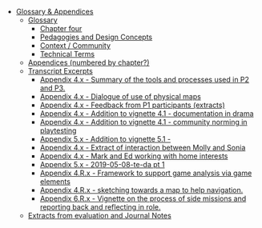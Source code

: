 -   [Glossary & Appendices](#glossary-appendices)
    -   [Glossary](#glossary)
        -   [Chapter four](#chapter-four)
        -   [Pedagogies and Design
            Concepts](#pedagogies-and-design-concepts)
        -   [Context / Community](#context-community)
        -   [Technical Terms](#technical-terms)
    -   [Appendices (numbered by
        chapter?)](#appendices-numbered-by-chapter)
    -   [Transcript Excerpts](#transcript-excerpts)
        -   [Appendix 4.x - Summary of the tools and processes used in
            P2 and
            P3.](#appendix-4.x---summary-of-the-tools-and-processes-used-in-p2-and-p3.)
        -   [Appendix 4.x - Dialogue of use of physical
            maps](#appendix-4.x---dialogue-of-use-of-physical-maps)
        -   [Appendix 4.x - Feedback from P1 participants
            (extracts)](#appendix-4.x---feedback-from-p1-participants-extracts)
        -   [Appendix 4.x - Addition to vignette 4.1 - documentation in
            drama](#appendix-4.x---addition-to-vignette-4.1---documentation-in-drama)
        -   [Appendix 4.x - Addition to vignette 4.1 - community norming
            in
            playtesting](#appendix-4.x---addition-to-vignette-4.1---community-norming-in-playtesting)
        -   [Appendix 5.x - Addition to vignette 5.1
            -](#appendix-5.x---addition-to-vignette-5.1--)
        -   [Appendix 4.x - Extract of interaction between Molly and
            Sonia](#appendix-4.x---extract-of-interaction-between-molly-and-sonia)
        -   [Appendix 4.x - Mark and Ed working with home
            interests](#appendix-4.x---mark-and-ed-working-with-home-interests)
        -   [Appendix 5.x - 2019-05-08-te-da pt
            1](#appendix-5.x---2019-05-08-te-da-pt-1)
        -   [Appendix 4.R.x - Framework to support game analysis via
            game
            elements](#appendix-4.r.x---framework-to-support-game-analysis-via-game-elements)
        -   [Appendix 4.R.x - sketching towards a map to help
            navigation.](#appendix-4.r.x---sketching-towards-a-map-to-help-navigation.)
        -   [Appendix 6.R.x - Vignette on the process of side missions
            and reporting back and reflecting in
            role.](#appendix-6.r.x---vignette-on-the-process-of-side-missions-and-reporting-back-and-reflecting-in-role.)
    -   [Extracts from evaluation and Journal
        Notes](#extracts-from-evaluation-and-journal-notes)
